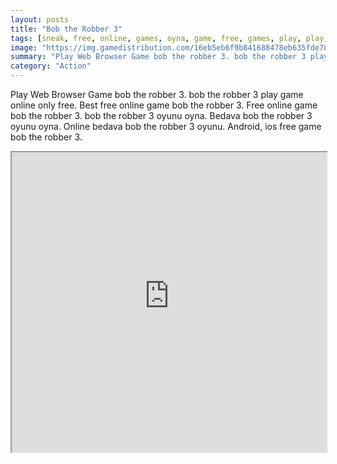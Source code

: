 ```yaml
---
layout: posts
title: "Bob the Robber 3"
tags: [sneak, free, online, games, oyna, game, free, games, play, play, games]
image: "https://img.gamedistribution.com/16eb5eb6f9b841688478eb635fde78b5.jpg"
summary: "Play Web Browser Game bob the robber 3. bob the robber 3 play game online only free. Best free online game bob the robber 3. Free online game bob the robber 3. bob the robber 3 oyunu oyna. Bedava bob the robber 3 oyunu oyna. Online bedava bob the robber 3 oyunu. Android, ios free game bob the robber 3."
category: "Action"
---
```


Play Web Browser Game bob the robber 3. bob the robber 3 play game online only free. Best free online game bob the robber 3. Free online game bob the robber 3. bob the robber 3 oyunu oyna. Bedava bob the robber 3 oyunu oyna. Online bedava bob the robber 3 oyunu. Android, ios free game bob the robber 3.

<iframe width="100%" height="480px;" src="https://html5.gamedistribution.com/16eb5eb6f9b841688478eb635fde78b5/"></iframe>